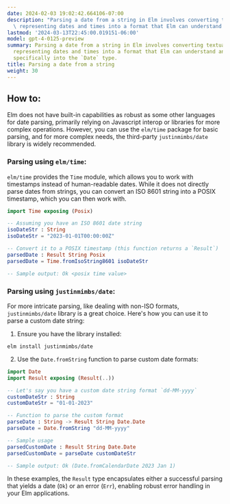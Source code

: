 ```yaml
---
date: 2024-02-03 19:02:42.664106-07:00
description: "Parsing a date from a string in Elm involves converting textual information\
  \ representing dates and times into a format that Elm can understand and\u2026"
lastmod: '2024-03-13T22:45:00.019151-06:00'
model: gpt-4-0125-preview
summary: Parsing a date from a string in Elm involves converting textual information
  representing dates and times into a format that Elm can understand and manipulate,
  specifically into the `Date` type.
title: Parsing a date from a string
weight: 30
---
```


## How to:
Elm does not have built-in capabilities as robust as some other languages for date parsing, primarily relying on Javascript interop or libraries for more complex operations. However, you can use the `elm/time` package for basic parsing, and for more complex needs, the third-party `justinmimbs/date` library is widely recommended.

### Parsing using `elm/time`:
`elm/time` provides the `Time` module, which allows you to work with timestamps instead of human-readable dates. While it does not directly parse dates from strings, you can convert an ISO 8601 string into a POSIX timestamp, which you can then work with.

```elm
import Time exposing (Posix)

-- Assuming you have an ISO 8601 date string
isoDateStr : String
isoDateStr = "2023-01-01T00:00:00Z"

-- Convert it to a POSIX timestamp (this function returns a `Result`)
parsedDate : Result String Posix
parsedDate = Time.fromIsoString8601 isoDateStr

-- Sample output: Ok <posix time value>
```

### Parsing using `justinmimbs/date`:
For more intricate parsing, like dealing with non-ISO formats, `justinmimbs/date` library is a great choice. Here's how you can use it to parse a custom date string:

1. Ensure you have the library installed:

```shell
elm install justinmimbs/date
```

2. Use the `Date.fromString` function to parse custom date formats:

```elm
import Date
import Result exposing (Result(..))

-- Let's say you have a custom date string format `dd-MM-yyyy`
customDateStr : String
customDateStr = "01-01-2023"

-- Function to parse the custom format
parseDate : String -> Result String Date.Date
parseDate = Date.fromString "dd-MM-yyyy"

-- Sample usage
parsedCustomDate : Result String Date.Date
parsedCustomDate = parseDate customDateStr

-- Sample output: Ok (Date.fromCalendarDate 2023 Jan 1)
```

In these examples, the `Result` type encapsulates either a successful parsing that yields a date (`Ok`) or an error (`Err`), enabling robust error handling in your Elm applications.
